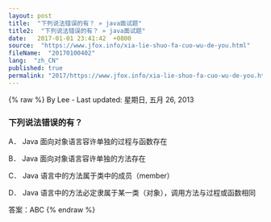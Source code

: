 ```yaml
---
layout: post
title:  "下列说法错误的有？ » java面试题"
title2:  "下列说法错误的有？ » java面试题"
date:   2017-01-01 23:41:42  +0800
source:  "https://www.jfox.info/xia-lie-shuo-fa-cuo-wu-de-you.html"
fileName:  "20170100402"
lang:  "zh_CN"
published: true
permalink: "2017/https://www.jfox.info/xia-lie-shuo-fa-cuo-wu-de-you.html"
---
```

{% raw %}
By Lee - Last updated: 星期日, 五月 26, 2013

### 下列说法错误的有？

A． Java 面向对象语言容许单独的过程与函数存在

B． Java 面向对象语言容许单独的方法存在

C． Java 语言中的方法属于类中的成员（member）

D． Java 语言中的方法必定隶属于某一类（对象），调用方法与过程或函数相同

答案：ABC
{% endraw %}